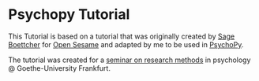 # Psychopy Tutorial

This Tutorial is based on a tutorial that was originally created by [Sage Boettcher](https://sageboettcher.jimdofree.com) for [Open Sesame](https://osdoc.cogsci.nl) and adapted by me to be used in [PsychoPy](https://www.psychopy.org). 

The tutorial was created for a [seminar on research methods](https://www.scenegrammarlab.com/teaching/from-0-to-1/) in psychology @ Goethe-University Frankfurt. 
